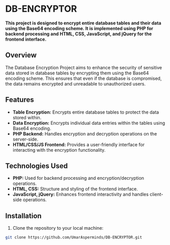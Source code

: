 # DB-ENCRYPTOR

**This project is designed to encrypt entire database tables and their data using the Base64 encoding scheme. It is implemented using PHP for backend processing and HTML, CSS, JavaScript, and jQuery for the frontend interface.**

## Overview

The Database Encryption Project aims to enhance the security of sensitive data stored in database tables by encrypting them using the Base64 encoding scheme. This ensures that even if the database is compromised, the data remains encrypted and unreadable to unauthorized users.

## Features

- **Table Encryption:** Encrypts entire database tables to protect the data stored within.
- **Data Encryption:** Encrypts individual data entries within the tables using Base64 encoding.
- **PHP Backend:** Handles encryption and decryption operations on the server-side.
- **HTML/CSS/JS Frontend:** Provides a user-friendly interface for interacting with the encryption functionality.

## Technologies Used

- **PHP:** Used for backend processing and encryption/decryption operations.
- **HTML, CSS:** Structure and styling of the frontend interface.
- **JavaScript, jQuery:** Enhances frontend interactivity and handles client-side operations.

## Installation

1. Clone the repository to your local machine:

```bash
git clone https://github.com/UmarAsperminds/DB-ENCRYPTOR.git
